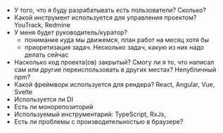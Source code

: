 - У того, что я буду разрабатывать есть пользователи? Сколько?
- Какой инструмент используется для управления проектом? YouTrack, Redmine
- У меня будет руководитель/куратор?
  - понимание куда мы движемся, план работ на месяц хотя бы
  - приоретизация задач. Несколько задач, какую из них надо делать сейчас
- Насколько код проекта(ов) закрытый? Смогу ли я то, что написал сам или другие переиспользовать в других местах? Непубличный npm?
- Какой фреймворк используется для рендера? React, Angular, Vue, Svelte
- Используется ли DI
- Есть ли монорепозиторий
- Используемый инструментарий: TypeScript, RxJs,
- Есть ли проблемы с производительностью в браузере? 
